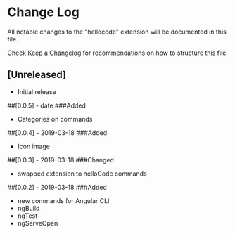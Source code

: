# Change Log

All notable changes to the "hellocode" extension will be documented in this file.

Check [Keep a Changelog](http://keepachangelog.com/) for recommendations on how to structure this file.

## [Unreleased]

- Initial release

##[0.0.5] - date
###Added
- Categories on commands

##[0.0.4] - 2019-03-18
###Added
- Icon image

##[0.0.3] - 2019-03-18
###Changed
- swapped extension to helloCode commands

##[0.0.2] - 2019-03-18
###Added
- new commands for Angular CLI
- ngBuild
- ngTest
- ngServeOpen